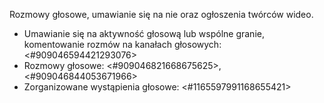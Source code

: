 Rozmowy głosowe, umawianie się na nie oraz ogłoszenia twórców wideo.
- Umawianie się na aktywność głosową lub wspólne granie, komentowanie rozmów na kanałach głosowych: <#909046594421293076>
- Rozmowy głosowe: <#909046821668675625>, <#909046844053671966>
- Zorganizowane wystąpienia głosowe: <#1165597991168655421>
